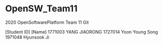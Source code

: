 # OpenSW_Team11
2020 OpenSoftwarePlatform Team 11 Git

<Team Members>
[Student ID]  [Name]
1771003       YANG JIAORONG
1727014       Yoon Young Song
1971048       Hyunsook Ji
